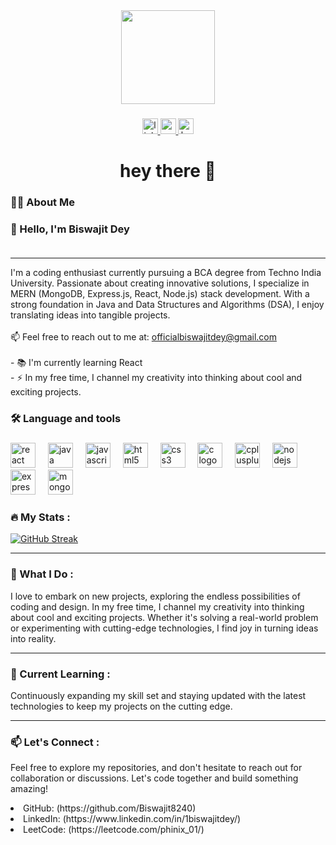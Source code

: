 <div align="center">
  <img height="150" src="https://camo.githubusercontent.com/62da68eb62b1e5f175f7d1f0191dd89a653d7908feb22d37d4a0ab07365d6791/68747470733a2f2f6d656469612e67697068792e636f6d2f6d656469612f4d3967624264396e6244724f5475314d71782f67697068792e676966"  />
</div>

###

<div align="center">
  <a href="https://www.linkedin.com/in/1biswajitdey/" target="_blank">
    <img src="https://img.shields.io/static/v1?message=LinkedIn&logo=linkedin&label=&color=0077B5&logoColor=white&labelColor=&style=for-the-badge" height="25" alt="linkedin logo"  />
  </a>
  <a href="officialbiswajitdey@gmail.com" target="_blank">
    <img src="https://img.shields.io/static/v1?message=Gmail&logo=gmail&label=&color=D14836&logoColor=white&labelColor=&style=for-the-badge" height="25" alt="gmail logo"  />
  </a>
  <a href="https://leetcode.com/Phinix_01/" target="_blank">
    <img src="https://img.shields.io/static/v1?message=Leetcode&logo=hackerrank&label=&color=2EC866&logoColor=white&labelColor=&style=for-the-badge" height="25" alt="hackerrank logo"  />
  </a>
</div>

###

<h1 align="center">hey there 👋</h1>

###

<h3 align="left">👩‍💻  About Me</h3>

###

<h3>👋 Hello, I'm Biswajit Dey<br><br></h3>
<hr>
<p align="left">I'm a coding enthusiast currently pursuing a BCA degree from Techno India University. Passionate about creating innovative solutions, I specialize in MERN (MongoDB, Express.js, React, Node.js) stack development. With a strong foundation in Java and Data Structures and Algorithms (DSA), I enjoy translating ideas into tangible projects.<br><br> 📫 Feel free to reach out to me at: <a href="mailto:officialbiswajitdey@gmail.com">officialbiswajitdey@gmail.com</a><br><br>- 📚 I'm currently learning React<br>- ⚡ In my free time, I channel my creativity into thinking about cool and exciting projects.</p>

###

<h3 align="left">🛠 Language and tools</h3>

###

<div align="left">
  <img src="https://cdn.jsdelivr.net/gh/devicons/devicon/icons/react/react-original.svg" height="40" alt="react logo"  />
  <img width="12" />
  <img src="https://cdn.jsdelivr.net/gh/devicons/devicon/icons/java/java-original.svg" height="40" alt="java logo"  />
  <img width="12" />
  <img src="https://cdn.jsdelivr.net/gh/devicons/devicon/icons/javascript/javascript-original.svg" height="40" alt="javascript logo"  />
  <img width="12" />
  <img src="https://cdn.jsdelivr.net/gh/devicons/devicon/icons/html5/html5-original.svg" height="40" alt="html5 logo"  />
  <img width="12" />
  <img src="https://cdn.jsdelivr.net/gh/devicons/devicon/icons/css3/css3-original.svg" height="40" alt="css3 logo"  />
  <img width="12" />
  <img src="https://cdn.jsdelivr.net/gh/devicons/devicon/icons/c/c-original.svg" height="40" alt="c logo"  />
  <img width="12" />
  <img src="https://cdn.jsdelivr.net/gh/devicons/devicon/icons/cplusplus/cplusplus-original.svg" height="40" alt="cplusplus logo"  />
  <img width="12" />
  <img src="https://cdn.jsdelivr.net/gh/devicons/devicon/icons/nodejs/nodejs-original.svg" height="40" alt="nodejs logo"  />
  <img width="12" />
  <img src="https://cdn.jsdelivr.net/gh/devicons/devicon/icons/express/express-original.svg" height="40" alt="express logo"  />
  <img width="12" />
  <img src="https://cdn.jsdelivr.net/gh/devicons/devicon/icons/mongodb/mongodb-original.svg" height="40" alt="mongodb logo"  />
</div>

###

<h3 align="left">🔥   My Stats :</h3>
<a href="https://git.io/streak-stats"><img src="https://github-readme-streak-stats.herokuapp.com?user=Biswajit8240" alt="GitHub Streak" /></a>
<hr>
<h3 align="left">🚀 What I Do :</h3>

I love to embark on new projects, exploring the endless possibilities of coding and design. In my free time, I channel my creativity into thinking about cool and exciting projects. Whether it's solving a real-world problem or experimenting with cutting-edge technologies, I find joy in turning ideas into reality.
<hr>
<h3 align="left">🌱 Current Learning :</h3>

Continuously expanding my skill set and staying updated with the latest technologies to keep my projects on the cutting edge.
<hr>
<h3 align="left">📫 Let's Connect :</h3>

Feel free to explore my repositories, and don't hesitate to reach out for collaboration or discussions. Let's code together and build something amazing!

<li>GitHub: (https://github.com/Biswajit8240)</li>
<li>LinkedIn: (https://www.linkedin.com/in/1biswajitdey/)</li>
<li>LeetCode: (https://leetcode.com/phinix_01/)</li>

